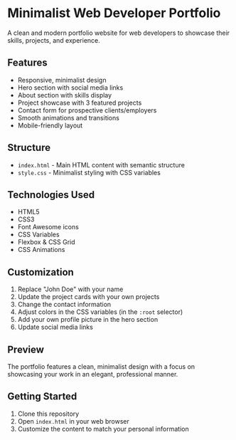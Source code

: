 # Minimalist Web Developer Portfolio

A clean and modern portfolio website for web developers to showcase their skills, projects, and experience.

## Features

- Responsive, minimalist design
- Hero section with social media links
- About section with skills display
- Project showcase with 3 featured projects
- Contact form for prospective clients/employers
- Smooth animations and transitions
- Mobile-friendly layout

## Structure

- `index.html` - Main HTML content with semantic structure
- `style.css` - Minimalist styling with CSS variables

## Technologies Used

- HTML5
- CSS3
- Font Awesome icons
- CSS Variables
- Flexbox & CSS Grid
- CSS Animations

## Customization

1. Replace "John Doe" with your name
2. Update the project cards with your own projects
3. Change the contact information
4. Adjust colors in the CSS variables (in the `:root` selector)
5. Add your own profile picture in the hero section
6. Update social media links

## Preview

The portfolio features a clean, minimalist design with a focus on showcasing your work in an elegant, professional manner.

## Getting Started

1. Clone this repository
2. Open `index.html` in your web browser
3. Customize the content to match your personal information 